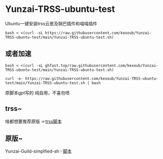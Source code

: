 # Yunzai-TRSS-ubuntu-test
Ubuntu一键安装trss云崽及锅巴插件和喵喵插件
```
bash < <(curl -sL https://raw.githubusercontent.com/kexoub/Yunzai-TRSS-ubuntu-test/main/Yunzai-TRSS-ubuntu-test.sh)
```
## 或者加速
```
bash < <(curl -sL ghfast.top/raw.githubusercontent.com/kexoub/Yunzai-TRSS-ubuntu-test/main/Yunzai-TRSS-ubuntu-test.sh)
```
```
curl -o- https://raw.githubusercontent.com/kexoub/Yunzai-TRSS-ubuntu-test/main/Yunzai-TRSS-ubuntu-test.sh | bash
```
原脚本gpt写的
纯自用，不喜勿喷
## trss~
啥都想要推荐原版 ☞[trss脚本](trss.me) 
## 原版~
Yunzai-Guild-simplfied-sh☞[脚本](https://github.com/XuF163/Yunzai-Guild-SimpleLine/)
